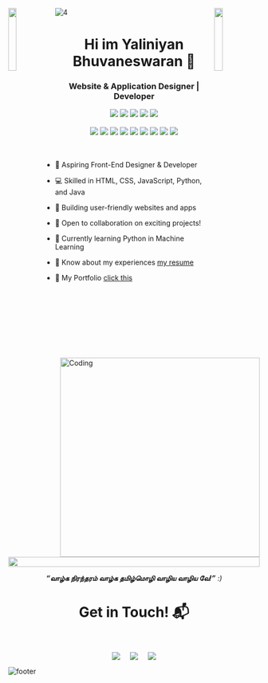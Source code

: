 
![4](https://github.com/user-attachments/assets/e31fe77d-a220-4706-bf15-7ef54b5d8aa2)
<img align="left" src="https://user-images.githubusercontent.com/65187002/144930161-2f783401-8d27-4fdf-a2f7-cc0ba32f1f1f.gif" width="18%" style="display:inline;"><img align="right" src="https://user-images.githubusercontent.com/65187002/144930161-2f783401-8d27-4fdf-a2f7-cc0ba32f1f1f.gif" width="18%" style="display:inline;">




<h1 align="center">Hi im Yaliniyan Bhuvaneswaran 👋</h1>

<h3 align="center">Website & Application Designer | Developer</h3>

<div align="center">
  <img src="https://img.shields.io/badge/html5-%23E34F26.svg?style=for-the-badge&logo=html5&logoColor=white" />
  <img src="https://img.shields.io/badge/css3-%231572B6.svg?style=for-the-badge&logo=css3&logoColor=white" />
  <img src="https://img.shields.io/badge/javascript-%23323330.svg?style=for-the-badge&logo=javascript&logoColor=%23F7DF1E" />
  <img src="https://img.shields.io/badge/Python-FFD43B?style=for-the-badge&logo=python&logoColor=darkgreen" />
 <img src="https://img.shields.io/badge/C++-%2300599C.svg?style=for-the-badge&logo=c%2B%2B&logoColor=white" />
</div>
<br>
<div align="center">
  <img src="https://img.shields.io/badge/Adobe%20Photoshop-31A8FF.svg?style=for-the-badge&logo=html5&logoColor=white" />
  <img src="https://img.shields.io/badge/Adobe%20Creative%20Cloud-DA1F26.svg?style=for-the-badge&logo=Adobe%20Creative%20Cloud&logoColor=white" />
  <img src="https://img.shields.io/badge/Adobe%20Illustrator-FF9A00.svg?style=for-the-badge&logo=adobe%20illustrator&logoColor=white" />
  <img src="https://img.shields.io/badge/NetBeans%20IDE-1B6AC6.svg?style=for-the-badge&logo=apache-netbeans-ide&logoColor=white" />
  <img src="https://img.shields.io/badge/Sublime%20Text-%23575757.svg?style=for-the-badge&logo=sublime-text&logoColor=important" />
  <img src="https://custom-icon-badges.demolab.com/badge/Visual%20Studio%20Code-0078d7.svg?style=for-the-badge&logo=vsc&logoColor=white" />
  <img src="https://custom-icon-badges.demolab.com/badge/Visual%20Studio-5C2D91.svg?style=for-the-badge&logo=visual-studio&logoColor=white" />
 <img src="https://img.shields.io/badge/Canva-%2300C4CC.svg?style=for-the-badge&logo=Canva&logoColor=white" />
  <img src="https://img.shields.io/badge/Firebase-039BE5.svg?style=for-the-badge&logo=Firebase&logoColor=white" />
</div>

<img align="right" alt="Coding"  width="400" src="https://user-images.githubusercontent.com/74038190/229223263-cf2e4b07-2615-4f87-9c38-e37600f8381a.gif">
<br><br>

- 🚀 Aspiring Front-End Designer & Developer

- 💻 Skilled in HTML, CSS, JavaScript, Python, and Java
  
- 🌟 Building user-friendly websites and apps

- 🤝 Open to collaboration on exciting projects!
  
- 🐍 Currently learning Python in Machine Learning
  
- 📄 Know about my experiences [my resume](https://yaliniyan.tiiny.site/)

- 🔗 My Portfolio [click this](https://yazh8.github.io/portfolio/)

<br></br>
<br></br>

<img src="https://i.imgur.com/dBaSKWF.gif" height="20" width="100%">
<p  align="center">
  <em><b>“வாழ்க நிரந்தரம் வாழ்க தமிழ்மொழி வாழிய வாழிய வே!”</b> :)</em>
</p>
<h1 align="center">Get in Touch! 📬</h1>
<Br>
<p align="center">
<a href="https://www.linkedin.com/in/yaliniyan" target="blank"><img align="center" src="https://img.shields.io/badge/Yaliniyan-0077B5?style=for-the-badge&logo=linkedin&logoColor=white" /></a> &nbsp;&nbsp;&nbsp;  <a href="mailto:yaliniyanwork@gmail.com" target="blank"><img align="center" src="https://img.shields.io/badge/yaliniyanwork@gmail.com-D14836?style=for-the-badge&logo=gmail&logoColor=white" /></a>    &nbsp;&nbsp;&nbsp;  <a href="https://www.instagram.com/yazh._" target="blank"><img align="center" src="https://img.shields.io/badge/yazh-ffb6c1?style=for-the-badge&logo=instagram&logoColor=black&color=ffb6c1" /></a>
</p>

![footer](https://user-images.githubusercontent.com/59575502/127335603-f2ca1bc8-1fdc-4bd6-8dd6-66358fb089a4.png)


